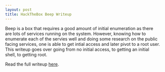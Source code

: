 ```yaml
---
layout: post
title: HackTheBox Beep Writeup
---
```


Beep is a box that requires a good amount of initial enumeration as there are lots of services running on the system. However, knowing how to enumerate each of the servies well and doing some research on the public facing services, one is able to get intial access and later pivot to a root user. This writeup goes over going from no initial access, to getting an initial shell, to getting root. 

Read the full writeup [here](https://burntxnoodle.github.io/writeups/HTB-Beep/).